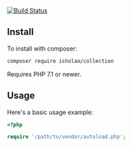 
[![Build Status](https://travis-ci.org/isholao/collection.svg?branch=master)](https://travis-ci.org/isholao/collection)

Install
-------

To install with composer:

```sh
composer require isholao/collection
```

Requires PHP 7.1 or newer.

Usage
-----

Here's a basic usage example:

```php
<?php

require '/path/to/vendor/autoload.php';

```
